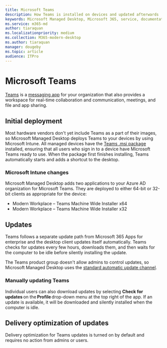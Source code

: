 ```yaml
---
title: Microsoft Teams
description: How Teams is installed on devices and updated afterwards 
keywords: Microsoft Managed Desktop, Microsoft 365, service, documentation, apps, line-of-business apps, LOB apps
ms.service: m365-md
author: tiaraquan
ms.localizationpriority: medium
ms.collection: M365-modern-desktop
ms.author: tiaraquan
manager: dougeby
ms.topic: article
audience: ITPro
---
```


# Microsoft Teams

[Teams](https://www.microsoft.com/microsoft-365/microsoft-teams/group-chat-software) is a [messaging app](https://support.microsoft.com/office/microsoft-teams-basics-6d5f52e6-5306-4096-ac24-c3082b79eaf0) for your organization that also provides a workspace for real-time collaboration and communication, meetings, and file and app sharing.

## Initial deployment

Most hardware vendors don't yet include Teams as a part of their images, so Microsoft Managed Desktop deploys Teams to your devices by using Microsoft Intune. All managed devices have the [Teams .msi package](/MicrosoftTeams/msi-deployment#how-the-microsoft-teams-msi-package-works) installed, ensuring that all users who sign in to a device have Microsoft Teams ready to use. When the package first finishes installing, Teams automatically starts and adds a shortcut to the desktop.

### Microsoft Intune changes

Microsoft Managed Desktop adds two applications to your Azure AD organization for Microsoft Teams. They are deployed to either 64-bit or 32-bit clients as appropriate for the device:  

- Modern Workplace – Teams Machine Wide Installer x64  
- Modern Workplace – Teams Machine Wide Installer x32

## Updates

Teams follows a separate update path from Microsoft 365 Apps for enterprise and the desktop client updates itself automatically. Teams checks for updates every few hours, downloads them, and then waits for the computer to be idle before silently installing the update.  

The Teams product group doesn't allow admins to control updates, so Microsoft Managed Desktop uses the [standard automatic update channel](/microsoftteams/teams-client-update#can-admins-deploy-updates-instead-of-teams-auto-updating).

### Manually updating Teams

Individual users can also download updates by selecting **Check for updates** on the **Profile** drop-down menu at the top right of the app. If an update is available, it will be downloaded and silently installed when the computer is idle.

## Delivery optimization of updates

Delivery optimization for Teams updates is turned on by default and requires no action from admins or users.